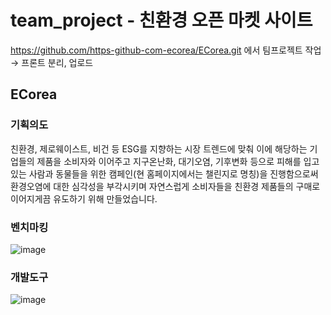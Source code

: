# team_project - 친환경 오픈 마켓 사이트

https://github.com/https-github-com-ecorea/ECorea.git 에서 팀프로젝트 작업
→ 프론트 분리, 업로드

## ECorea 
### 기획의도 
친환경, 제로웨이스트, 비건 등 ESG를 지향하는 시장 트렌드에 맞춰 이에 해당하는 기업들의 제품을 소비자와 이어주고 지구온난화, 대기오염, 기후변화 등으로  피해를 입고 있는 사람과 동물들을 위한 캠페인(현 홈페이지에서는 챌린지로 명칭)을 진행함으로써 환경오염에 대한 심각성을 부각시키며 자연스럽게 소비자들을 친환경 제품들의 구매로 이어지게끔 유도하기 위해 만들었습니다.

### 벤치마킹
![image](https://user-images.githubusercontent.com/80305292/166145109-f5c94fdc-a0c5-40db-9ac3-85ccc73bc4e0.png)

### 개발도구
![image](https://user-images.githubusercontent.com/80305292/166145122-f9a7a1d8-295e-4fb5-852a-8933f5aa502f.png)
